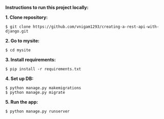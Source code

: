 **Instructions to run this project locally:**

**1. Clone repository:**

	$ git clone https://github.com/vnigam1293/creating-a-rest-api-with-django.git  

**2. Go to mysite:**

	$ cd mysite   

**3. Install requirements:**

	$ pip install -r requirements.txt  

**4. Set up DB:**

	$ python manage.py makemigrations   
	$ python manage.py migrate   

**5. Run the app:**

	$ python manage.py runserver 
